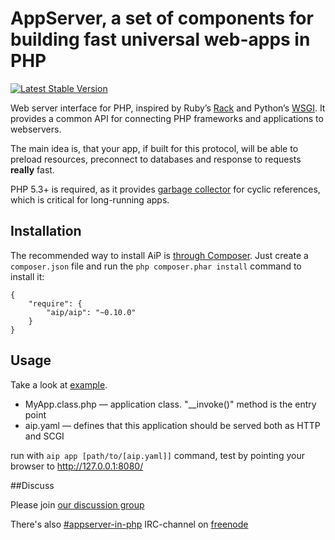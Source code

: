 AppServer, a set of components for building fast universal web-apps in PHP
==========================================================================

[![Latest Stable Version](https://poser.pugx.org/aip/aip/v/stable.png)](https://packagist.org/packages/aip/aip)

Web server interface for PHP, inspired by Ruby’s [Rack](http://rack.github.io/) and
Python’s [WSGI](http://wsgi.readthedocs.org/). It provides a common API for connecting
PHP frameworks and applications to webservers.

The main idea is, that your app, if built for this protocol, will be able to 
preload resources, preconnect to databases and response to requests **really** fast.

PHP 5.3+ is required, as it provides [garbage collector](http://docs.php.net/gc) for cyclic references,
which is critical for long-running apps.

## Installation

The recommended way to install AiP is [through Composer](http://getcomposer.org). 
Just create a `composer.json` file and run the `php composer.phar install` command to install it:

    {
        "require": {
            "aip/aip": "~0.10.0"
        }
    }

## Usage

Take a look at [example](https://github.com/indeyets/appserver-in-php/tree/master/examples/new/).

* MyApp.class.php — application class. "__invoke()" method is the entry point
* aip.yaml — defines that this application should be served both as HTTP and SCGI

run with `aip app [path/to/[aip.yaml]]` command, test by pointing your browser to http://127.0.0.1:8080/

##Discuss

Please join [our discussion group](http://groups.google.com/group/aip-php-dev)

There's also [#appserver-in-php](irc://chat.freenode.net#appserver-in-php) IRC-channel on [freenode](http://freenode.net)
